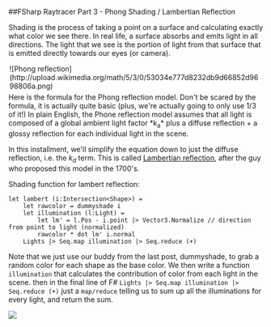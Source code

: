 ##FSharp Raytracer Part 3 - Phong Shading / Lambertian Reflection

Shading is the process of taking a point on a surface and calculating exactly what color we see there. In real life, a surface absorbs and emits light in all directions. The light that we see is the portion of light from that surface that is emitted directly towards our eyes (or camera). 

<div style='background:white;margin:5px auto;width:500px;'>
![Phong reflection](http://upload.wikimedia.org/math/5/3/0/53034e777d8232db9d66852d9698806a.png)
</div>
Here is the formula for the Phong reflection model. Don't be scared by the formula, it is actually quite basic (plus, we're actually going to only use 1/3 of it!) In plain English, the Phone reflection model assumes that all light is composed of a global ambient light factor *k<sub>a</sub>* plus a diffuse reflection + a glossy reflection for each individual light in the scene. 

In this installment, we'll simplify the equation down to just the diffuse reflection, i.e. the *k<sub>d</sub>* term. This is called [Lambertian reflection](http://en.wikipedia.org/wiki/Lambertian_reflectance), after the guy who proposed this model in the 1700's. 

Shading function for lambert reflection:

    let lambert (i:Intersection<Shape>) = 
        let rawcolor = dummyshade i
        let illumination (l:Light) = 
            let lm' = l.Pos - i.point |> Vector3.Normalize // direction from point to light (normalized)
            rawcolor * dot lm' i.normal
        Lights |> Seq.map illumination |> Seq.reduce (+) 

Note that we just use our buddy from the last post, dummyshade, to grab a random color for each shape as the base color. We then write a function `illumination` that calculates the contribution of color from each light in the scene. then in the final line of F# `Lights |> Seq.map illumination |> Seq.reduce (+)` just a `map/reduce` telling us to sum up all the illuminations for every light, and return the sum.

![](http://i.imgur.com/4ljFFvE.png)